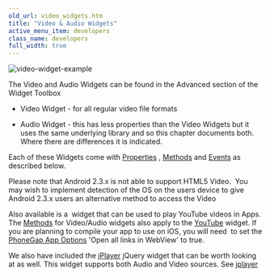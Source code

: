 ```yaml
---
old_url: video_widgets.htm
title: "Video & Audio Widgets"
active_menu_item: developers
class_name: developers
full_width: true
---
```



![video-widget-example](/img/docs/video-widget-example.png)

The Video and Audio Widgets can be found in the Advanced section of the Widget Toolbox

 - Video Widget - for all regular video file formats

 - Audio Widget - this has less properties than the Video Widgets but it uses the same underlying library and so this chapter documents both. Where there are differences it is indicated.

Each of these Widgets come with [Properties](/developers/documentation/product-guide/advanced-important-widgets/video-audio-widgets/property-methods-event-summary/properties) , [Methods](/developers/documentation/product-guide/advanced-important-widgets/video-audio-widgets/property-methods-event-summary/vidmethods) and [Events](/developers/documentation/product-guide/advanced-important-widgets/video-audio-widgets/property-methods-event-summary/videvents) as described below.

Please note that Android 2.3.x is not able to support HTML5 Video.  You may wish to implement detection of the OS on the users device to give Android 2.3.x users an alternative method to access the Video

Also available is a  widget that can be used to play YouTube videos in Apps. The [Methods](/developers/documentation/product-guide/advanced-important-widgets/video-audio-widgets/property-methods-event-summary/vidmethods) for Video/Audio widgets also apply to the [YouTube](/developers/documentation/product-guide/widget-properties-events/advanced/youtube) widget. If you are planning to compile your app to use on iOS, you will need  to set the [PhoneGap App Options](/developers/documentation/ac-mobile-build-phonegap/apps-developed-with-application-craft/enabling-device-features) 'Open all links in WebView' to true.

We also have included the [jPlayer](http://jplayer.org/) jQuery widget that can be worth looking at as well. This widget supports both Audio and Video sources. See [jplayer](/developers/documentation/product-guide/widget-properties-events/advanced/jplayer)

